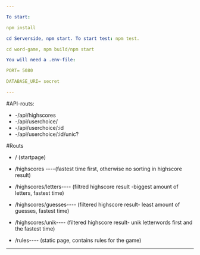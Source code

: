 ```yaml
---

To start:

npm install

cd Serverside, npm start. To start test: npm test.

cd word-game, npm build/npm start

You will need a .env-file:

PORT= 5080

DATABASE_URI= secret

---
```


#API-routs:

- -/api/highscores
- -/api/userchoice/
- -/api/userchoice/:id
- -/api/userchoice/:id/unic?

#Routs

- / (startpage)

- /highscores
  ----(fastest time first, otherwise no sorting in highscore result)

- /highscores/letters----
  (filtred highscore result -biggest amount of letters, fastest time)

- /highscores/guesses---- (filtered highscore result- least amount of guesses, fastest time)

- /highscores/unik---- (filtered highscore result- unik letterwords first and the fastest time)

- /rules---- (static page, contains rules for the game)

---

